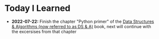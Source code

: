 # Today I Learned

- **2022-07-22:** Finish the chapter "Python primer" of the [Data Structures & Algorithms (now referred to as DS & A)](Data%20Structures%20%26%20Algorithms%20by%20Goodrich%2C%20Tamasia%20%26%20Goldwasser) book, next will continue with the excersises from that chapter
